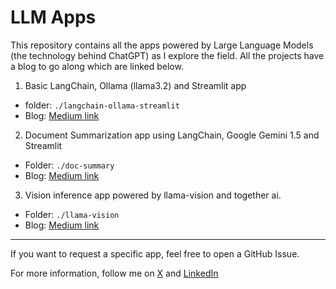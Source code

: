 # LLM Apps

This repository contains all the apps powered by Large Language Models (the technology behind ChatGPT) as I explore the field. All the projects have a blog to go along which are linked below.

1. Basic LangChain, Ollama (llama3.2) and Streamlit app

- folder: `./langchain-ollama-streamlit`
- Blog: [Medium link](https://medium.com/@snehbelsare/building-a-basic-llm-powered-app-using-langchain-ollama-and-streamlit-ffbb22098fa)

2. Document Summarization app using LangChain, Google Gemini 1.5 and Streamlit

- Folder: `./doc-summary`
- Blog: [Medium link](https://medium.com/@snehbelsare/building-a-document-summarization-app-with-langchain-gemini-and-streamlit-ab30a9f4ce67)

3. Vision inference app powered by llama-vision and together ai.

- Folder: `./llama-vision`
- Blog: [Medium link](https://medium.com/@snehbelsare/building-an-ai-vision-app-using-llama-vision-and-together-ai-for-free-vision-inference-dc47cfcb1e73)

---

If you want to request a specific app, feel free to open a GitHub Issue.

For more information, follow me on [X](https://x.com/SneharshB) and [LinkedIn](https://www.linkedin.com/in/sneharsh-belsare/)
